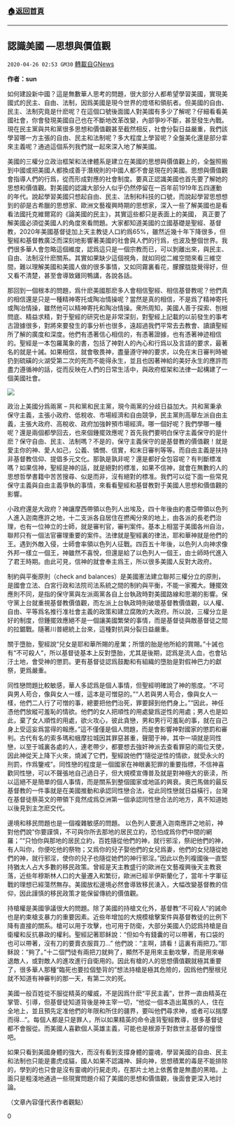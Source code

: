 ###  [:house:返回首頁](https://github.com/ourhimalayas/txt)
---

## 認識美國 —思想與價值觀
`2020-04-26 02:53 GM30` [轉載自GNews](https://gnews.org/zh-hant/184900/)

**作者：sun**

如何建設新中國？這是無數華人思考的問題，很大部分人都希望學習美國，實現美國式的民主、自由、法制，因爲美國是現今世界的燈塔和領航者。但美國的自由、民主、法制究竟是什麽呢？在這個口號後面國人對美國有多少了解呢？仔細看看美國社會，你會發現美國自己也在不斷地改革改變，內部爭吵不斷，甚至發生內戰。現在民主黨與共和黨很多思想和價值觀甚至截然相反，社會分裂日益嚴重，我們該學習哪一方主張的自由、民主和法制呢？多大程度上學習呢？全盤美化還是部分拿來主義呢？通過這個系列我們就一起來深入地了解美國。

美國的三權分立政治框架和法律體系是建立在美國的思想與價值觀上的，全盤照搬到中國或把美國人都換成善于潛規則的中國人都不會是現在的美國。思想與價值觀會指導人們的行爲，從而形成對應的社會制度。要真正認識美國也首先要了解她的思想和價值觀。對美國的認識大部分人似乎仍然停留在一百年前1919年五四運動的年代。說起學習美國只想起自由、民主、法制和科技的口號，而說起學習思想想到的卻是古希臘的思想家、歐洲文藝複興時期的思想家，深入一些了解美國也是看看法國托克維爾寫的《論美國的民主》，其實這些都只是表面上的美國， 真正要了解美國必須從美國人的角度來看問題。大家都知道美國的立國基礎是聖經、基督教，2020年美國基督徒加上天主教徒人口約爲65%，雖然近幾十年下降很多，但聖經和基督教廣泛而深刻地影響著美國的社會與人們的行爲，也波及整個世界。我們很多華人會忽略這個維度，認爲這只是一個宗教而已，可以剝離出來，與民主、自由、法制沒什麽關系。其實如果缺少這個視角，就如同從二維空間來看三維空間，難以理解美國和美國人做的很多事情，又如同霧裏看花，朦朦胧胧覺得好，但又看不清楚，甚至會導致雞同鴨講，各說各話。

那回到一個根本的問題，爲什麽美國那麽多人會相信聖經、相信基督教呢？他們真的相信還是只是一種精神寄托或陶冶情操呢？當然是真的相信，不是爲了精神寄托或陶冶情操，雖然他可以精神寄托和陶冶情操。衆所周知，美國人善于探索、刨根問底、精益求精，對于聖經的研究也是非常深刻，對聖經上記載的以前發生的事考古證據很多，對將來要發生的事分析也很多，遠超過我們平常去去教會、讀讀聖經所了解的廣度和深度。他們有憑著信心相信的，有憑著證據，也有憑著神迹相信的。聖經是一本包羅萬象的書，包括了神對人的內心和行爲以及言語的要求，最著名的就是十誡。如果相信，就會敬畏神，盡量遵守神的要求，以免在末日審判時被扔到硫磺的火湖受第二次的死而不能得永生，並且也因著神給的美好永生的應許而盡力遵循神的話，從而反映在人們的日常生活中，與政府框架和法律一起構建了一個美國社會。

![](https://s3.amazonaws.com/gnews-media-offload/wp-content/uploads/2020/04/26024921/image0-174.jpg)

政治上美國分爲兩黨 – 共和黨和民主黨，現今兩黨的分歧日益加大。共和黨秉承保守主義，主張小政府、低稅收、市場經濟和自由競爭，民主黨則高舉左派自由主義，主張大政府、高稅收、政府加強幹預市場經濟。哪一個好呢？我們學哪一種呢？還是兩個都學回去，也來個鍾擺效應呢？首先我們要明白保守主義保守的是什麽？保守自由、民主、法制嗎？不是的，保守主義保守的是基督教的價值觀！就是愛主你的神、愛人如己，公義、憐憫、信實，和末日審判等等。而自由主義是扶持非基督教信仰、提倡多元文化。那孰是孰非呢？還是都好全包容呢？有判斷標准嗎？如果信神，聖經是神的話，就是絕對的標准，如果不信神，就會在無數的人的思想哲學書籍中苦苦搜尋、似是而非，沒有絕對的標准。我們可以從下面一些常見保守主義與自由主義爭執的事情，來看看聖經和基督教對于美國人思想和價值觀的影響。

小政府還是大政府？神讓摩西帶領以色列人出埃及，四十年後由約書亞帶領以色列人進入迦南應許之地，十二支派各自居住在撚阄分來的地上，由各派的長老們治理，也有一位神立的士師，就是審判官，審判案件。基本上相當于美國各州自治，聯邦只有一個法官審理重要的案件。法律就是聖經裏的律法，耶和華神就是他們的王。遇到外敵入侵，士師會率領以色列人征戰。四百五十年後，以色列人向神求像外邦一樣立一個王，神雖然不喜悅，但還是給了以色列人一個王，由士師時代進入了君王時期。由此可見，信神的就會奉主爲王，所以很多美國人反對大政府。

制約與平衡原則（check and balances）是美國憲法建立聯邦三權分立的原則，是國會立法、白宮行政和法院司法系統之間的制約與平衡，不能一家獨大。鍾擺效應則不同，是指的保守黨與左派兩黨各自上台執政時對美國路線和思潮的影響。保守黨上台就重視基督教價值觀，而左派上台執政時則破壞基督教價值觀，以人權、自由、平等爲名推行准社會主義的政策和建立腐敗的大政府。所以說，三權分立是好的制度，但鍾擺效應絕不是一個讓美國繁榮的事情，而是基督徒與敵基督徒之間的拉鋸戰。隨著川普總統上台來，這種對抗與分裂日益嚴重。

關于墮胎，聖經說“兒女是耶和華所賜的産業；所懷的胎是他所給的賞賜。”十誡也有“不可殺人“，所以基督徒基本上反對墮胎，尤其是後期，認爲是流人血，也會玷汙土地，會受神的懲罰。更有基督徒認爲鼓勵和有組織的墮胎是對假神巴力的獻祭，更爲嚴重。

同性戀問題比較敏感，華人多認爲是個人事情，但聖經明確說了神的態度。“不可與男人苟合，像與女人一樣，這本是可憎惡的。”“人若與男人苟合，像與女人一樣，他們二人行了可憎的事，總要把他們治死，罪要歸到他們身上。”“因此，神任憑他們放縱可羞恥的情欲。他們的女人把順性的用處變爲逆性的用處；男人也是如此，棄了女人順性的用處，欲火攻心，彼此貪戀，男和男行可羞恥的事，就在自己身上受這妄爲當得的報應。”這不僅僅是個人問題，而是會影響神對國家的懲罰和審判。古代有名的索多瑪和蛾摩拉城因其罪惡甚重，聲聞于神，其中一項就是同性戀，以至于城裏各處的人，連老帶少，都要想去強奸神派去查看罪惡的兩位天使，因此神從天上降下火來，燒滅了它們，聖經說他們“隨從逆性的情欲，就受永火的刑罰，作爲鑒戒”。同性戀的程度是一個國家在神眼裏犯罪的重要指標，不信神喜歡同性戀，可以不聲張地自己過日子，但大規模宣傳普及就是對神極大的亵渎，所以這絕不是簡單的個人事情，而是關系到整個國家或地區的興衰。奧巴馬做的最反基督教的一件事就是在美國推動和承認同性戀合法，從此同性戀就日益橫行，台灣在基督徒蔡英文的帶領下竟然成爲亞洲第一個承認同性戀合法的地方，真不知道她以後見到主怎麽交代。

邊境和移民問題也是一個複雜敏感的問題。 以色列人要進入迦南應許之地前，神對他們說“你要謹慎，不可與你所去那地的居民立約，恐怕成爲你們中間的網羅；”“只怕你與那地的居民立約，百姓隨從他們的神，就行邪淫，祭祀他們的神，有人叫你，你便吃他的祭物；又爲你的兒子娶他們的女兒爲妻，他們的女兒隨從她們的神，就行邪淫，使你的兒子也隨從她們的神行邪淫。”因此以色列複國後一直堅持猶太人占大多數的移民政策。曾經是天主教盛行的歐洲在文藝複興後天主教衰落，近些年穆斯林人口的大量遷入和繁衍，歐洲已經半伊斯蘭化了，當年十字軍征戰的理想已經蕩然無存。美國放松邊境必然會導致移民湧入，大幅改變基督教的信仰，因此謹慎的移民政策才能保留傳統的價值觀。

持槍權是美國爭議很大的問題。除了美國的持槍文化外，基督教“不可殺人”的誡命也是約束槍支暴力的重要因素。近些年增加的大規模槍擊案件與基督教徒的比例下降有直接的關系。槍可以用于攻擊，也可用于防衛，大部分美國人仍認爲持槍是自衛權和反抗暴政的權利。聖經記著耶稣說：“但如今有錢囊的可以帶著，有口袋的也可以帶著，沒有刀的要賣衣服買刀…” 他們說：“主啊，請看！這裏有兩把刀。”耶稣說：“夠了。”十二個門徒有兩把刀就夠了，顯然不是用來主動攻擊，而是用來嚇退敵人，或對敵人的進攻進行自衛用的。因此有槍的人的思想價值觀就極其重要了，很多華人那種“臨死也要拉個墊背的”想法持槍是極其危險的，因爲他們壓根兒就不知道有神審判的那一天，有第二次的死。

美國一般百姓從不服從精英的權威，不是因爲什麽“平民主義”，世界一直由精英在掌管、引導，但基督徒知道背後是神主宰一切，“他從一個本造出萬族的人，住在全地上，並且預先定准他們的年限和所住的疆界，要叫他們尋求神，或者可以揣摩而得…”。每個人都是只是罪人，所以如果精英的命令違背聖經教導，很多基督徒都不會服從。而美國人喜歡個人英雄主義，可能也是根源于對救世主基督的憧憬吧。

如果只看到美國身體的強大，而沒有看到支撐身體的靈魂，學習美國的自由、民主和法制也只能是畫虎成貓，國人如果不認識神、歸向神，思想積累的毒是不能排除的，學到的也只會是沒有靈魂的行屍走肉，在那片土地上依舊會是無盡的黑暗。上面只是粗淺地通過一些現實問題介紹了美國的思想和價值觀，後面會更深入地討論。

（文章內容僅代表作者觀點）

0
